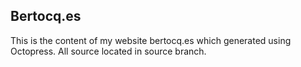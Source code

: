 ## Bertocq.es

This is the content of my website bertocq.es which generated using Octopress.
All source located in source branch.

